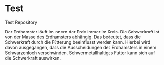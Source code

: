 # Test
Test Repository

Der Erdhamster läuft im innern der Erde immer im Kreis.
Die Schwerkraft ist von der Masse des Erdhamsters abhängig.
Das bedeutet, dass die Schwerkraft durch die Fütterung beeinflusst werden kann.
Hierbei wird davon ausgegangen, dass die Ausscheidungen des Erdhamsters in einem Schwarzenloch verschwinden.
Schwermetallhaltiges Futter kann sich auf die Schwerkraft auswirken.
